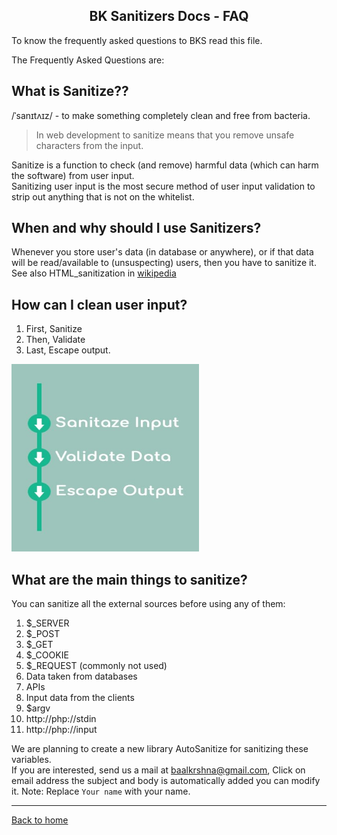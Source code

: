 <h2 align="center">BK Sanitizers Docs - FAQ</h2>

<link rel="stylesheet" href="https://puneetgopinath.github.io/css/main.css" />

To know the frequently asked questions to BKS read this file.

The Frequently Asked Questions are:

## What is Sanitize??

/ˈsanɪtʌɪz/ - to make something completely clean and free from bacteria.<br>

> In web development to sanitize means that you remove unsafe characters from the input.

Sanitize is a function to check (and remove) harmful data (which can harm the software) from user input.<br>
Sanitizing user input is the most secure method of user input validation to strip out anything that is not on the whitelist.<br>

## When and why should I use Sanitizers?

Whenever you store user's data (in database or anywhere), or if that data will be read/available to (unsuspecting) users, then you have to sanitize it.<br>
See also HTML_sanitization in
[wikipedia](https://en.m.wikipedia.org/wiki/HTML_sanitization)<br>

## How can I clean user input?

1. First, Sanitize
2. Then, Validate
3. Last, Escape output.

<img src="../gif/Sanitize.jpg" alt="Validating process image" style="width:300;height:300;" height="300" width="300" />

## What are the main things to sanitize?

You can sanitize all the external sources before using any of them:

1. $_SERVER
2. $_POST
3. $_GET
4. $_COOKIE
5. $_REQUEST (commonly not used)
6. Data taken from databases
7. APIs
8. Input data from the clients
9. $argv
10. http://php://stdin
11. http://php://input

We are planning to create a new library AutoSanitize for sanitizing these variables.<br>
If you are interested, send us a mail at [baalkrshna@gmail.com](mailto:baalkrshna@gmail.com\&subject=I%20am%20interested%20in%20AutoSanitize%20library\&cc=\&bcc=\&body=Hi%20BKS%20maintainers%21%0D%0AI%20am%20interested%20in%20AutoSanitize%20library%0D%0A%0D%0AThank%20you%2C%0D%0AYour%20name), Click on email address the subject and body is automatically added you can modify it. Note: Replace `Your name` with your name.

---------------------------------------------------------------------

[Back to home](README.md)
